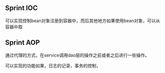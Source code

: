 ## Sprint IOC

可以实现控制bean对象注册到容器中，而后其他地方如果使用bean对象，可以从容器中取

## Sprint AOP

通过代理的方式，在service调用dao层的操作之前或者之后进行一些操作。

可以实现的功能如果，日志的记录，事务的控制，